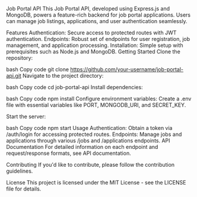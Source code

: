 Job Portal API
This Job Portal API, developed using Express.js and MongoDB, powers a feature-rich backend for job portal applications. Users can manage job listings, applications, and user authentication seamlessly.

Features
Authentication: Secure access to protected routes with JWT authentication.
Endpoints: Robust set of endpoints for user registration, job management, and application processing.
Installation: Simple setup with prerequisites such as Node.js and MongoDB.
Getting Started
Clone the repository:

bash
Copy code
git clone https://github.com/your-username/job-portal-api.git
Navigate to the project directory:

bash
Copy code
cd job-portal-api
Install dependencies:

bash
Copy code
npm install
Configure environment variables:
Create a .env file with essential variables like PORT, MONGODB_URI, and SECRET_KEY.

Start the server:

bash
Copy code
npm start
Usage
Authentication: Obtain a token via /auth/login for accessing protected routes.
Endpoints: Manage jobs and applications through various /jobs and /applications endpoints.
API Documentation
For detailed information on each endpoint and request/response formats, see API documentation.

Contributing
If you'd like to contribute, please follow the contribution guidelines.

License
This project is licensed under the MIT License - see the LICENSE file for details.
